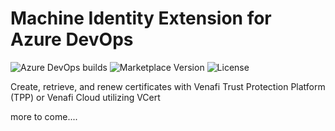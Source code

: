 # Machine Identity Extension for Azure DevOps

![Azure DevOps builds](https://img.shields.io/azure-devops/build/gd-barron/11b2b21a-0109-430d-8f46-9facf705c42a/5?label=build&style=plastic)
![Marketplace Version](https://img.shields.io/visual-studio-marketplace/v/gdbarron.MachineIdentityExtension?label=version&style=plastic)
![License](https://img.shields.io/github/license/gdbarron/MachineIdentityExtension?label=license&style=plastic)

Create, retrieve, and renew certificates with Venafi Trust Protection Platform (TPP) or Venafi Cloud utilizing VCert

more to come....
